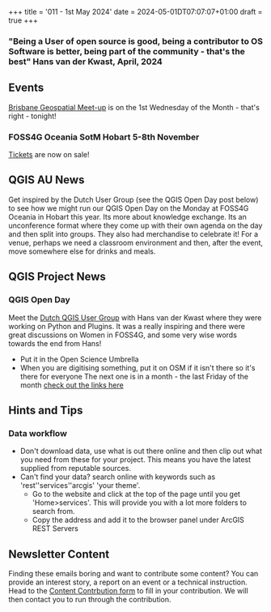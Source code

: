 +++
title = '011 - 1st May 2024'
date = 2024-05-01DT07:07:07+01:00
draft = true
+++

### "Being a User of open source is good, being a contributor to OS Software is better, being part of the community - that's the best" Hans van der Kwast, April, 2024

## Events
[Brisbane Geospatial Meet-up](https://www.eventbrite.com.au/e/brisbane-geospatial-network-bgn-wednesday-1st-of-may-2024-tickets-893342630857?aff=erelexpmlt) is on the 1st Wednesday of the Month - that's right - tonight! 
### FOSS4G Oceania SotM Hobart 5-8th November
[Tickets](https://ti.to/osgeo-oceania/foss4g-sotm-oceania-2024) are now on sale! 

## QGIS AU News
Get inspired by the Dutch User Group (see the QGIS Open Day post below) to see how we might run our QGIS Open Day on the Monday at FOSS4G Oceania in Hobart this year. Its more about knowledge exchange. Its an unconference format where they come up with their own agenda on the day and then split into groups. They also had merchandise to celebrate it! For a venue, perhaps we need a classroom environment and then, after the event, move somewhere else for drinks and meals. 

## QGIS Project News
### QGIS Open Day
Meet the [Dutch QGIS User Group](https://www.youtube.com/watch?v=LP3mDi8jkM4) with Hans van der Kwast where they were working on Python and Plugins. It was a really inspiring and there were great discussions on Women in FOSS4G, and some very wise words towards the end from Hans! 
- Put it in the Open Science Umbrella
- When you are digitising something, put it on OSM if it isn't there so it's there for everyone
The next one is in a month - the last Friday of the month [check out the links here](https://github.com/qgis/QGIS/wiki)


## Hints and Tips
### Data workflow
- Don't download data, use what is out there online and then clip out what you need from these for your project. This means you have the latest supplied from reputable sources.
- Can't find your data? search online with keywords such as 'rest''services''arcgis' 'your theme'.
  - Go to the website and click at the top of the page until you get 'Home>services'. This will provide you with a lot more folders to search from. 
  - Copy the address and add it to the browser panel under ArcGIS REST Servers

## Newsletter Content
Finding these emails boring and want to contribute some content? You can provide an interest story, a report on an event or a technical instruction. Head to the [Content Contrbution form](https://forms.gle/2DPXq5Y8wqnc7KhS8) to fill in your contribution. We will then contact you to run through the contribution. 
